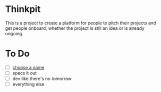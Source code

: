 # Thinkpit

This is a project to create a platform for people to pitch their projects and get people onboard, whether the project is still an idea or is already ongoing.

# To Do
  - [ ] [choose a name](https://github.com/ctrlaltdev/thinkpit/issues/2)
  - [ ] specs it out
  - [ ] dev like there's no tomorrow
  - [ ] everything else
